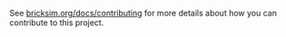 See [bricksim.org/docs/contributing](https://bricksim.org/docs/contributing/) for more details about how you can contribute to this project.
